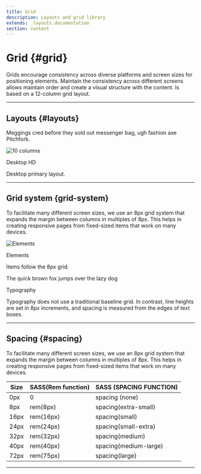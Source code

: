 ```yaml
---
title: Grid
description: Layouts and grid library
extends: _layouts.documentation
section: content
---
```


# Grid {#grid}

Grids encourage consistency across diverse platforms and screen sizes for positioning elements. Maintain the consistency across different screens allows maintain order and create a visual structure with the content. Is based on a 12-column grid layout.

<hr>

## Layouts {#layouts}

Meggings cred before they sold out messenger bag, ugh fashion axe Pitchfork.

<div class="flex flex-col sm:flex-row md:flex-row lg:flex-row justify-between content-start mb-5">
    <div class="rounded-md border-2 border-gray-200 bg-white p-5 h-full w-full sm:w-3/5">
        <img src="{{ url('/assets/images/grid1.png') }}" alt="10 columns" class="w-full m-auto block">
    </div>
    <div class="ml-0 sm:ml-6 w-full sm:w-2/5">
        <p class="font-bold text-lg m-0">Desktop HD</p>
        <p class="text-sm text-justify m-0">Desktop primary layout.</p>
    </div>
</div>

<hr>

## Grid system {grid-system}

<p class="mb-5">To facilitate many different screen sizes, we use an 8px grid system that expands the margin between columns in multiples of 8px. This helps in creating responsive pages from fixed-sized items that work on many devices.</p>

<div class="flex flex-col sm:flex-row md:flex-row lg:flex-row justify-between content-start mb-5">
    <div class="rounded-md border-2 border-gray-200 bg-white p-5 h-full w-full sm:w-3/5">
        <img src="{{ url('/assets/images/grid2.png') }}" alt="Elements" class="w-full m-auto block">
    </div>
    <div class="ml-0 sm:ml-6 w-full sm:w-2/5">
        <p class="font-bold text-lg m-0">Elements</p>
        <p class="text-sm text-justify m-0">Items follow the 8px grid.</p>
    </div>
</div>

<div class="flex flex-col sm:flex-row md:flex-row lg:flex-row justify-between content-start mb-5">
    <div class="rounded-md border-2 border-gray-200 bg-white p-5 h-full w-full sm:w-3/5">
        <div class="p-3 m-4 bg-gray-400"><p class="font-medium text-gray-700 text-2xl">The quick brown fox jumps over the lazy dog</p></div>
    </div>
    <div class="ml-0 sm:ml-6 w-full sm:w-2/5">
        <p class="font-bold text-lg m-0">Typography</p>
        <p class="text-sm text-justify m-0">Typography does not use a traditional baseline grid. In contrast, line heights are set in 8px increments, and spacing is measured from the edges of text boxes.</p>
    </div>
</div>

<hr>

## Spacing {#spacing}

To facilitate many different screen sizes, we use an 8px grid system that expands the margin between columns in multiples of 8px. This helps in creating responsive pages from fixed-sized items that work on many devices.

<div class="overflow-y-auto scrollbar-w-2 scrollbar-track-gray-lighter scrollbar-thumb-rounded scrollbar-thumb-gray scrolling-touch">
    <table class="w-full text-left border-collapse">
        <thead>
            <tr>
                <th class="z-20 sticky top-0 text-sm font-bold p-0">
                    <div class="pb-2 pr-2 border-b border-gray-200">Size</div>
                </th>
                <th class="z-20 sticky top-0 text-sm font-bold p-0">
                    <div class="pb-2 pl-2 border-b border-gray-200">SASS(Rem function)</div>
                </th>
                <th class="z-20 sticky top-0 text-sm font-bold p-0">
                    <div class="pb-2 pl-2 border-b border-gray-200">SASS (SPACING FUNCTION)</div>
                </th>
            </tr>
        </thead>
        <tbody class="align-baseline">
            <tr>
                <td class="py-2 pr-2 whitespace-nowrap font-bold">0px</td>
                <td class="py-2 pl-2 whitespace-pre">0</td>
                <td class="py-2 pl-2 whitespace-pre">spacing (none)</td>
            </tr>
            <tr>
                <td class="py-2 pr-2 whitespace-nowrap font-bold">8px</td>
                <td class="py-2 pl-2 whitespace-pre">rem(8px)</td>
                <td class="py-2 pl-2 whitespace-pre">spacing(extra-small)</td>
            </tr>
            <tr>
                <td class="py-2 pr-2 whitespace-nowrap font-bold">16px</td>
                <td class="py-2 pl-2 whitespace-pre">rem(16px)</td>
                <td class="py-2 pl-2 whitespace-pre">spacing(small)</td>
            </tr>
            <tr>
                <td class="py-2 pr-2 whitespace-nowrap font-bold">24px</td>
                <td class="py-2 pl-2 whitespace-pre">rem(24px)</td>
                <td class="py-2 pl-2 whitespace-pre">spacing(small-extra)</td>
            </tr>
            <tr>
                <td class="py-2 pr-2 whitespace-nowrap font-bold">32px</td>
                <td class="py-2 pl-2 whitespace-pre">rem(32px)</td>
                <td class="py-2 pl-2 whitespace-pre">spacing(medium)</td>
            </tr>
            <tr>
                <td class="py-2 pr-2 whitespace-nowrap font-bold">40px</td>
                <td class="py-2 pl-2 whitespace-pre">rem(40px)</td>
                <td class="py-2 pl-2 whitespace-pre">spacing(medium-large)</td>
            </tr>
            <tr>
                <td class="py-2 pr-2 whitespace-nowrap font-bold">72px</td>
                <td class="py-2 pl-2 whitespace-pre">rem(75px)</td>
                <td class="py-2 pl-2 whitespace-pre">spacing(large)</td>
            </tr>
        </tbody>
    </table>
    <hr>
</div>
